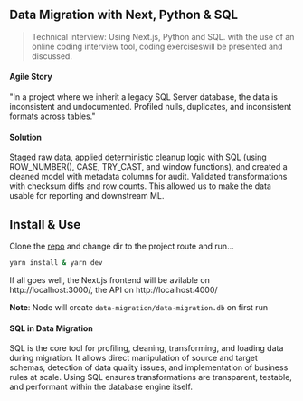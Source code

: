 ## Data Migration with Next, Python & SQL

> Technical interview: Using Next.js, Python and SQL.  with the use of an online coding interview tool, coding exerciseswill be presented and discussed.

#### Agile Story

"In a project where we inherit a legacy SQL Server database, the data is inconsistent and undocumented. Profiled nulls, duplicates, and inconsistent formats across tables."

#### Solution

Staged raw data, applied deterministic cleanup logic with SQL (using ROW_NUMBER(), CASE, TRY_CAST, and window functions), and created a cleaned model with metadata columns for audit. Validated transformations with checksum diffs and row counts. This allowed us to make the data usable for reporting and downstream ML.

## Install & Use

Clone the [repo](https://github.com/javascript-pro/data-migration) and change dir to the project route and run...

```sh
yarn install & yarn dev
```

If all goes well, the Next.js frontend will be avilable on http://localhost:3000/, the API on http://localhost:4000/

__Note__: Node will create `data-migration/data-migration.db` on first run




#### SQL in Data Migration

SQL is the core tool for profiling, cleaning, transforming, and loading data during migration. It allows direct manipulation of source and target schemas, detection of data quality issues, and implementation of business rules at scale. Using SQL ensures transformations are transparent, testable, and performant within the database engine itself.